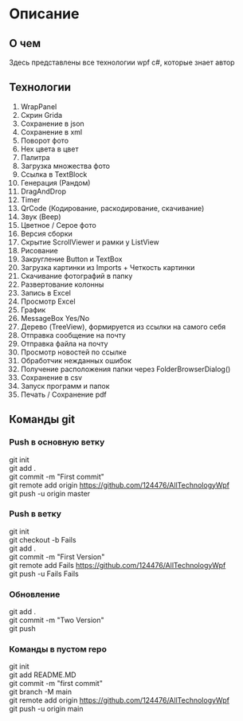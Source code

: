 # Описание
## О чем
Здесь представлены все технологии wpf c#, которые знает автор

## Технологии
1. WrapPanel
2. Скрин Gridа
3. Сохранение в json
4. Сохранение в xml
5. Поворот фото
6. Hex цвета в цвет
7. Палитра
8. Загрузка множества фото
9. Ссылка в TextBlock
10. Генерация (Рандом)
11. DragAndDrop
12. Timer
13. QrCode (Кодирование, раскодирование, скачивание)
14. Звук (Beep)
15. Цветное / Серое фото
16. Версия сборки
17. Скрытие ScrollViewer и рамки у ListView
18. Рисование
19. Закругление Button и TextBox
20. Загрузка картинки из Imports + Четкость картинки
21. Скачивание фотографий в папку
22. Развертование колонны
23. Запись в Excel
24. Просмотр Excel
25. График
26. MessageBox Yes/No
27. Дерево (TreeView), формируется из ссылки на самого себя
28. Отправка сообщение на почту
29. Отправка файла на почту
30. Просмотр новостей по ссылке
31. Обработчик нежданных ошибок
32. Получение расположения папки через FolderBrowserDialog()
33. Сохранение в csv
34. Запуск программ и папок
35. Печать / Сохранение pdf

## Команды git
### Push в основную ветку
git init <br />
git add .<br />
git commit -m "First commit" <br />
git remote add origin https://github.com/124476/AllTechnologyWpf <br />
git push -u origin master <br />

### Push в ветку
git init <br />
git checkout -b Fails <br />
git add . <br />
git commit -m "First Version" <br />
git remote add Fails https://github.com/124476/AllTechnologyWpf <br />
git push -u Fails Fails <br />

### Обновление
git add . <br />
git commit -m "Two Version" <br />
git push

### Команды в пустом repo
git init <br />
git add README.MD<br />
git commit -m "first commit" <br />
git branch -M main <br />
git remote add origin https://github.com/124476/AllTechnologyWpf <br />
git push -u origin main <br />
